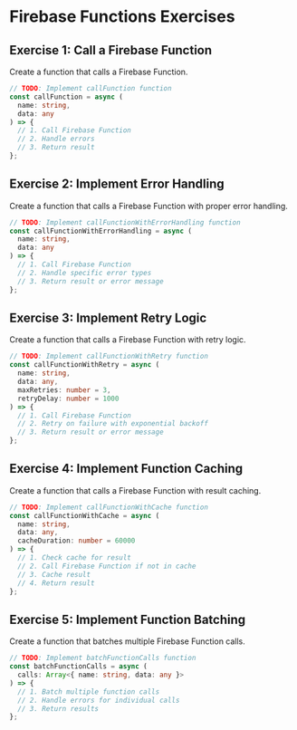 # Firebase Functions Exercises

## Exercise 1: Call a Firebase Function

Create a function that calls a Firebase Function.

```typescript
// TODO: Implement callFunction function
const callFunction = async (
  name: string,
  data: any
) => {
  // 1. Call Firebase Function
  // 2. Handle errors
  // 3. Return result
};
```

## Exercise 2: Implement Error Handling

Create a function that calls a Firebase Function with proper error handling.

```typescript
// TODO: Implement callFunctionWithErrorHandling function
const callFunctionWithErrorHandling = async (
  name: string,
  data: any
) => {
  // 1. Call Firebase Function
  // 2. Handle specific error types
  // 3. Return result or error message
};
```

## Exercise 3: Implement Retry Logic

Create a function that calls a Firebase Function with retry logic.

```typescript
// TODO: Implement callFunctionWithRetry function
const callFunctionWithRetry = async (
  name: string,
  data: any,
  maxRetries: number = 3,
  retryDelay: number = 1000
) => {
  // 1. Call Firebase Function
  // 2. Retry on failure with exponential backoff
  // 3. Return result or error message
};
```

## Exercise 4: Implement Function Caching

Create a function that calls a Firebase Function with result caching.

```typescript
// TODO: Implement callFunctionWithCache function
const callFunctionWithCache = async (
  name: string,
  data: any,
  cacheDuration: number = 60000
) => {
  // 1. Check cache for result
  // 2. Call Firebase Function if not in cache
  // 3. Cache result
  // 4. Return result
};
```

## Exercise 5: Implement Function Batching

Create a function that batches multiple Firebase Function calls.

```typescript
// TODO: Implement batchFunctionCalls function
const batchFunctionCalls = async (
  calls: Array<{ name: string, data: any }>
) => {
  // 1. Batch multiple function calls
  // 2. Handle errors for individual calls
  // 3. Return results
};
```
